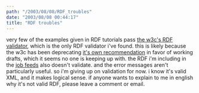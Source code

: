 ```yaml
---
path: "/2003/08/08/RDF_troubles" 
date: "2003/08/08 00:44:17" 
title: "RDF troubles" 
---
```

<p>very few of the examples given in RDF tutorials pass <a href="http://www.w3.org/RDF/Validator/">the w3c's RDF validator</a>, which is the only RDF validator i've found. this is likely because the w3c has been deprecating <a href="http://www.w3.org/TR/1999/REC-rdf-syntax-19990222/">it's own recommendation</a> in favor of working drafts, which it seems no one is keeping up with. the RDF i'm including in the <a href="http://weblog.randomchaos.com/jobfeeds.php">job feeds</a> also doesn't validate. and the error messages aren't particularly useful. so i'm giving up on validation for now. i know it's valid XML, and it makes logical sense. if anyone wants to explain to me in english why it's not valid RDF, please leave a comment or email.</p>